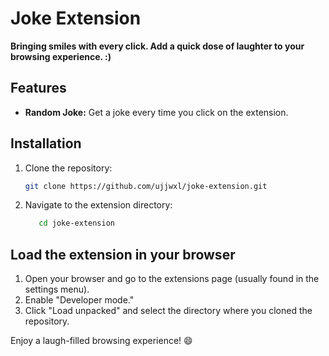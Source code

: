 # Joke Extension

**Bringing smiles with every click. Add a quick dose of laughter to your browsing experience. :)**

## Features

- **Random Joke:** Get a joke every time you click on the extension.

## Installation

  1. Clone the repository:
     ```bash
     git clone https://github.com/ujjwxl/joke-extension.git 
  2. Navigate to the extension directory:
      ```bash
         cd joke-extension
## Load the extension in your browser

1. Open your browser and go to the extensions page (usually found in the settings menu).
2. Enable "Developer mode."
3. Click "Load unpacked" and select the directory where you cloned the repository.

Enjoy a laugh-filled browsing experience! 😄
